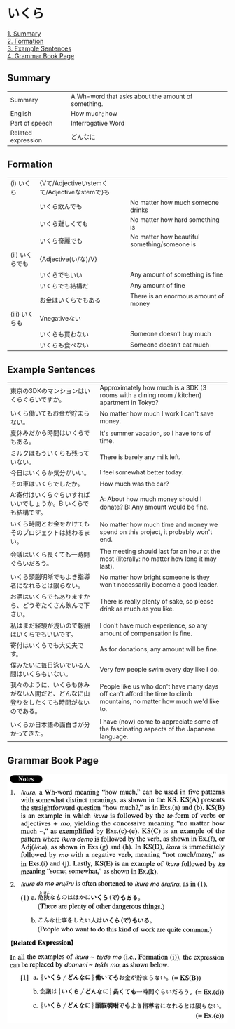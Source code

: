 # いくら

[1. Summary](#summary)<br>
[2. Formation](#formation)<br>
[3. Example Sentences](#example-sentences)<br>
[4. Grammar Book Page](#grammar-book-page)<br>


## Summary

<table><tr>   <td>Summary</td>   <td>A Wh-word that asks about the amount of something.</td></tr><tr>   <td>English</td>   <td>How much; how</td></tr><tr>   <td>Part of speech</td>   <td>Interrogative Word</td></tr><tr>   <td>Related expression</td>   <td>どんなに</td></tr></table>

## Formation

<table class="table"><tbody><tr class="tr head"><td class="td"><span class="numbers">(i)</span> <span class="concept">いくら</span></td><td class="td"><span class="concept"></span><span>{Vて/Adjectiveいstemくて/Adjectiveなstemで}も</span></td><td class="td"></td></tr><tr class="tr"><td class="td"></td><td class="td"><span class="concept">いくら</span><span>飲んでも</span></td><td class="td"><span>No matter how much someone drinks</span></td></tr><tr class="tr"><td class="td"></td><td class="td"><span class="concept">いくら</span><span>難しくても</span></td><td class="td"><span>No matter how hard something is</span></td></tr><tr class="tr"><td class="td"></td><td class="td"><span class="concept">いくら</span><span>奇麗でも</span></td><td class="td"><span>No matter how beautiful something/someone is</span></td></tr><tr class="tr head"><td class="td"><span class="numbers">(ii)</span> <span class="concept">いくら</span><span class="bold">でも</span></td><td class="td"><span class="concept"></span><span>{Adjective(い/な)/V}</span></td><td class="td"></td></tr><tr class="tr"><td class="td"></td><td class="td"><span class="concept">いくら</span><span>でもいい</span></td><td class="td"><span>Any amount of something is fine</span></td></tr><tr class="tr"><td class="td"></td><td class="td"><span class="concept">いくら</span><span>でも結構だ</span></td><td class="td"><span>Any amount of fine</span></td></tr><tr class="tr"><td class="td"></td><td class="td"><span>お金は</span><span class="concept">いくら</span><span>でもある</span></td><td class="td"><span>There is an enormous amount of money</span></td></tr><tr class="tr head"><td class="td"><span class="numbers">(iii)</span> <span class="concept">いくら</span><span class="bold">も</span></td><td class="td"><span>Vnegativeない</span></td><td class="td"></td></tr><tr class="tr"><td class="td"></td><td class="td"><span class="concept">いくら</span><span>も買わない</span></td><td class="td"><span>Someone doesn’t buy much</span></td></tr><tr class="tr"><td class="td"></td><td class="td"><span class="concept">いくら</span><span>も食べない</span></td><td class="td"><span>Someone doesn’t eat much</span></td></tr></tbody></table>

## Example Sentences

<table><tr>   <td>東京の3DKのマンションはいくらぐらいですか。</td>   <td>Approximately how much is a 3DK (3 rooms with a dining room / kitchen) apartment in Tokyo?</td></tr><tr>   <td>いくら働いてもお金が貯まらない。</td>   <td>No matter how much I work I can't save money.</td></tr><tr>   <td>夏休みだから時間はいくらでもある。</td>   <td>It's summer vacation, so I have tons of time.</td></tr><tr>   <td>ミルクはもういくらも残っていない。</td>   <td>There is barely any milk left.</td></tr><tr>   <td>今日はいくらか気分がいい。</td>   <td>I feel somewhat better today.</td></tr><tr>   <td>その車はいくらでしたか。</td>   <td>How much was the car?</td></tr><tr>   <td>A:寄付はいくらぐらいすればいいでしょうか。B:いくらでも結構です。</td>   <td>A: About how much money should I donate?   B: Any amount would be ﬁne.</td></tr><tr>   <td>いくら時間とお金をかけてもそのプロジェクトは終わるまい。</td>   <td>No matter how much time and money we spend on this project, it probably won't end.</td></tr><tr>   <td>会議はいくら長くても一時間ぐらいだろう。</td>   <td>The meeting should last for an hour at the most (literally: no matter how long it may last).</td></tr><tr>   <td>いくら頭脳明晰でもよき指導者になれるとは限らない。</td>   <td>No matter how bright someone is they won't necessarily become a good leader.</td></tr><tr>   <td>お酒はいくらでもありますから、どうぞたくさん飲んで下さい。</td>   <td>There is really plenty of sake, so please drink as much as you like.</td></tr><tr>   <td>私はまだ経験が浅いので報酬はいくらでもいいです。</td>   <td>I don't have much experience, so any amount of compensation is ﬁne.</td></tr><tr>   <td>寄付はいくらでも大丈夫です。</td>   <td>As for donations, any amount will be ﬁne.</td></tr><tr>   <td>僕みたいに毎日泳いでいる人間はいくらもいない。</td>   <td>Very few people swim every day like I do.</td></tr><tr>   <td>我々のように、いくらも休みがない人間だと、どんなに山登りをしたくても時間がないのである。</td>   <td>People like us who don't have many days off can't afford the time to climb mountains, no matter how much we'd like to.</td></tr><tr>   <td>いくらか日本語の面白さが分かってきた。</td>   <td>I have (now) come to appreciate some of the fascinating aspects of the Japanese language.</td></tr></table>

## Grammar Book Page

![](../img/Advancedいくら.png)

